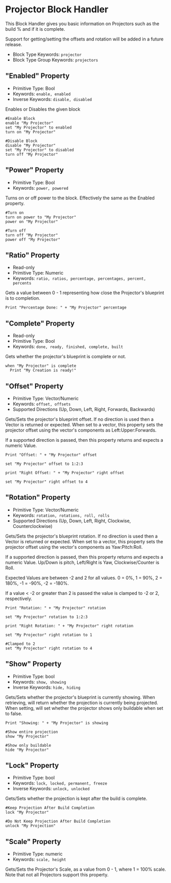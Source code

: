 ﻿# Projector Block Handler
This Block Handler gives you basic information on Projectors such as the build % and if it is complete.

Support for getting/setting the offsets and rotation will be added in a future release.

* Block Type Keywords: ```projector```
* Block Type Group Keywords: ```projectors```

## "Enabled" Property
* Primitive Type: Bool
* Keywords: ```enable, enabled```
* Inverse Keywords: ```disable, disabled```

Enables or Disables the given block

```
#Enable Block
enable "My Projector"
set "My Projector" to enabled
turn on "My Projector"

#Disable Block
disable "My Projector"
set "My Projector" to disabled
turn off "My Projector"
```

## "Power" Property
* Primitive Type: Bool
* Keywords: ```power, powered```

Turns on or off power to the block.  Effectively the same as the Enabled property.

```
#Turn on
turn on power to "My Projector"
power on "My Projector"

#Turn off
turn off "My Projector"
power off "My Projector"
```

## "Ratio" Property
* Read-only
* Primitive Type: Numeric
* Keywords: ```ratio, ratios, percentage, percentages, percent, percents```

Gets a value between 0 - 1 representing how close the Projector's blueprint is to completion.

```
Print "Percentage Done: " + "My Projector" percentage
```

## "Complete" Property
* Read-only
* Primitive Type: Bool
* Keywords: ```done, ready, finished, complete, built```

Gets whether the projector's blueprint is complete or not.

```
when "My Projector" is complete
  Print "My Creation is ready!"
```

## "Offset" Property
* Primitive Type: Vector/Numeric
* Keywords: ```offset, offsets```
* Supported Directions (Up, Down, Left, Right, Forwards, Backwards)

Gets/Sets the projector's blueprint offset.  If no direction is used then a Vector is returned or expected.  When set to a vector, this property sets the projector offset using the vector's components as Left:Upper:Forwards.

If a supported direction is passed, then this property returns and expects a numeric Value.

```
Print "Offset: " + "My Projector" offset

set "My Projector" offset to 1:2:3

print "Right Offset: " + "My Projector" right offset

set "My Projector" right offset to 4
```

## "Rotation" Property
* Primitive Type: Vector/Numeric
* Keywords: ```rotation, rotations, roll, rolls```
* Supported Directions (Up, Down, Left, Right, Clockwise, Counterclockwise)

Gets/Sets the projector's blueprint rotation.  If no direction is used then a Vector is returned or expected.  When set to a vector, this property sets the projector offset using the vector's components as Yaw:Pitch:Roll.

If a supported direction is passed, then this property returns and expects a numeric Value.  Up/Down is pitch, Left/Right is Yaw, Clockwise/Counter is Roll.

Expected Values are between -2 and 2 for all values.  0 = 0%, 1 = 90%, 2 = 180%, -1 = -90%, -2 = -180%.

If a value < -2 or greater than 2 is passed the value is clamped to -2 or 2, respectively.

```
Print "Rotation: " + "My Projector" rotation

set "My Projector" rotation to 1:2:3

print "Right Rotation: " + "My Projector" right rotation

set "My Projector" right rotation to 1

#Clamped to 2
set "My Projector" right rotation to 4
```

## "Show" Property
* Primitive Type: bool
* Keywords: ```show, showing```
* Inverse Keywords: ```hide, hiding```

Gets/Sets whether the projector's blueprint is currently showing.  When retrieving, will return whether the projection is currently being projected.  When setting, will set whether the projector shows only buildable when set to false.

```
Print "Showing: " + "My Projector" is showing

#Show entire projection
show "My Projector"

#Show only buildable
hide "My Projector"
```

## "Lock" Property
* Primitive Type: bool
* Keywords: ```lock, locked, permanent, freeze```
* Inverse Keywords: ```unlock, unlocked```

Gets/Sets whether the projection is kept after the build is complete.

```
#Keep Projection After Build Completion
lock "My Projector"

#Do Not Keep Projection After Build Completion
unlock "My Projection"
```

## "Scale" Property
* Primitive Type: numeric
* Keywords: ```scale, height```

Gets/Sets the Projector's Scale, as a value from 0 - 1, where 1 = 100% scale.  Note that not all Projectors support this property.